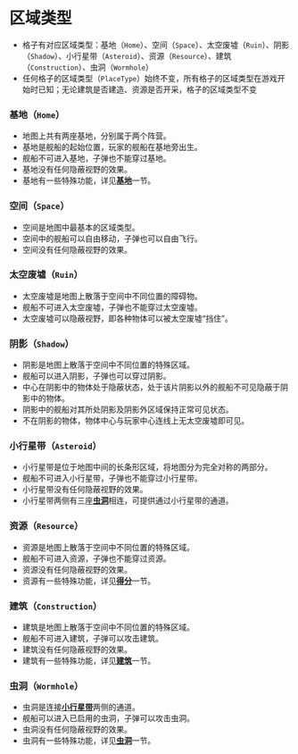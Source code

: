 # 区域类型

- 格子有对应区域类型：基地（`Home`）、空间（`Space`）、太空废墟（`Ruin`）、阴影（`Shadow`）、小行星带（`Asteroid`）、资源（`Resource`）、建筑（`Construction`）、虫洞（`Wormhole`）
- 任何格子的区域类型（`PlaceType`）始终不变，所有格子的区域类型在游戏开始时已知；无论建筑是否建造、资源是否开采，格子的区域类型不变

### 基地（`Home`）

- 地图上共有两座基地，分别属于两个阵营。
- 基地是舰船的起始位置，玩家的舰船在基地旁出生。
- 舰船不可进入基地，子弹也不能穿过基地。
- 基地没有任何隐蔽视野的效果。
- 基地有一些特殊功能，详见[**基地**](home)一节。

### 空间（`Space`）

- 空间是地图中最基本的区域类型。
- 空间中的舰船可以自由移动，子弹也可以自由飞行。
- 空间没有任何隐蔽视野的效果。

### 太空废墟（`Ruin`）

- 太空废墟是地图上散落于空间中不同位置的障碍物。
- 舰船不可进入太空废墟，子弹也不能穿过太空废墟。
- 太空废墟可以隐蔽视野，即各种物体可以被太空废墟“挡住”。

### 阴影（`Shadow`）

- 阴影是地图上散落于空间中不同位置的特殊区域。
- 舰船可以进入阴影，子弹也可以穿过阴影。
- 中心在阴影中的物体处于隐蔽状态，处于该片阴影以外的舰船不可见隐蔽于阴影中的物体。
- 阴影中的舰船对其所处阴影及阴影外区域保持正常可见状态。
- 不在阴影的物体，物体中心与玩家中心连线上无太空废墟即可见。

### 小行星带（`Asteroid`）

- 小行星带是位于地图中间的长条形区域，将地图分为完全对称的两部分。
- 舰船不可进入小行星带，子弹也不能穿过小行星带。
- 小行星带没有任何隐蔽视野的效果。
- 小行星带两侧有三座[**虫洞**](#虫洞wormhole)相连，可提供通过小行星带的通道。

### 资源（`Resource`）

- 资源是地图上散落于空间中不同位置的特殊区域。
- 舰船不可进入资源，子弹也不能穿过资源。
- 资源没有任何隐蔽视野的效果。
- 资源有一些特殊功能，详见[**得分**](../mechanics/score.md)一节。

### 建筑（`Construction`）

- 建筑是地图上散落于空间中不同位置的特殊区域。
- 舰船不可进入建筑，子弹可以攻击建筑。
- 建筑没有任何隐蔽视野的效果。
- 建筑有一些特殊功能，详见[**建筑**](../mechanics/construction.md)一节。

### 虫洞（`Wormhole`）

- 虫洞是连接[**小行星带**](#小行星带asteroid)两侧的通道。
- 舰船可以进入已启用的虫洞，子弹可以攻击虫洞。
- 虫洞没有任何隐蔽视野的效果。
- 虫洞有一些特殊功能，详见[**虫洞**](./wormhole.md)一节。